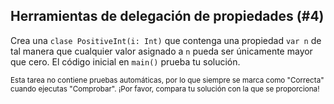 ## Herramientas de delegación de propiedades (#4)

Crea una `clase PositiveInt(i: Int)` que contenga una propiedad `var n` de tal manera que cualquier valor asignado a `n` pueda ser únicamente mayor que cero. El código inicial en `main()` prueba tu solución.

<sub> Esta tarea no contiene pruebas automáticas, por lo que siempre se marca como "Correcta" cuando ejecutas "Comprobar". ¡Por favor, compara tu solución con la que se proporciona! </sub>